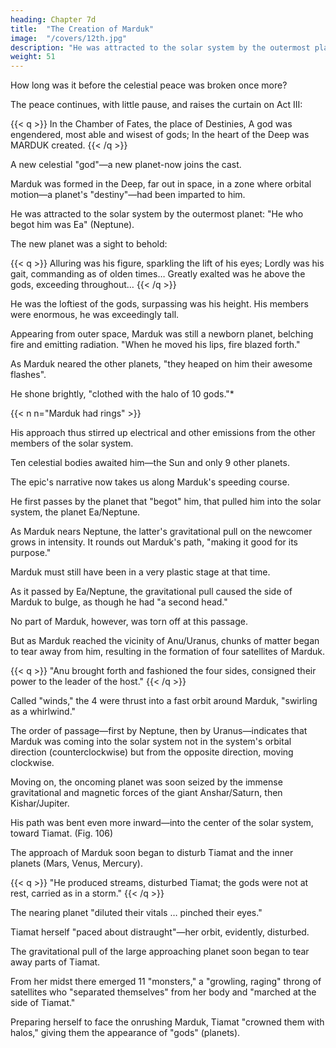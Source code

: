 ```yaml
---
heading: Chapter 7d
title:  "The Creation of Marduk"
image:  "/covers/12th.jpg"
description: "He was attracted to the solar system by the outermost planet"
weight: 51
---
```



How long was it before the celestial peace was broken once more? 

The peace continues, with little pause, and raises the curtain on Act III: 

{{< q >}}
In the Chamber of Fates, the place of Destinies, A god was engendered, most able and wisest of gods; In the heart of the Deep was MARDUK created.
{{< /q >}}

A new celestial "god"—a new planet-now joins the cast. 

Marduk was formed in the Deep, far out in space, in a zone where orbital motion—a planet's "destiny"—had been imparted to him.

He was attracted to the solar system by the outermost planet: "He who begot him was Ea" (Neptune). 

The new planet was a sight to behold:

{{< q >}}
Alluring was his figure, sparkling the lift of his eyes; Lordly was his gait, commanding as of olden times… Greatly exalted was he above the gods, exceeding throughout…
{{< /q >}}

He was the loftiest of the gods, surpassing was his height. His members were enormous, he was exceedingly tall.

Appearing from outer space, Marduk was still a newborn planet, belching fire and emitting radiation. "When he moved his lips, fire blazed forth."

As Marduk neared the other planets, "they heaped on him their awesome flashes". 

He shone brightly, "clothed with the halo of 10 gods."*

{{< n n="Marduk had rings" >}}

His approach thus stirred up electrical and other emissions from the other members of the solar system.

Ten celestial bodies awaited him—the Sun and only 9 other planets.

The epic's narrative now takes us along Marduk's speeding course. 

He first passes by the planet that "begot" him, that pulled him into the solar system, the planet Ea/Neptune. 

As Marduk nears Neptune, the latter's gravitational pull on the newcomer grows in intensity. It rounds out Marduk's path, "making it good for its purpose."

Marduk must still have been in a very plastic stage at that time. 

As it passed by Ea/Neptune, the gravitational pull caused the side of Marduk to bulge, as though he had "a second head."

No part of Marduk, however, was torn off at this passage. 

But as Marduk reached the vicinity of Anu/Uranus, chunks of matter began to tear away from him, resulting in the formation of four satellites of Marduk. 

{{< q >}}
"Anu brought forth and fashioned the four sides, consigned their power to the leader of the host." 
{{< /q >}}


Called "winds," the 4 were thrust into a fast orbit around Marduk, "swirling as a whirlwind."


The order of passage—first by Neptune, then by Uranus—indicates that Marduk was coming into the solar system not in the system's orbital direction (counterclockwise) but from the opposite direction, moving clockwise. 

Moving on, the oncoming planet was soon seized by the immense gravitational and magnetic forces of the giant Anshar/Saturn, then Kishar/Jupiter. 

His path was bent even more inward—into the center of the solar system, toward Tiamat. (Fig. 106) 

The approach of Marduk soon began to disturb Tiamat and the inner planets (Mars, Venus, Mercury). 

{{< q >}}
"He produced streams, disturbed Tiamat; the gods were not at rest, carried as in a storm."
{{< /q >}}


<!-- Though the lines of the ancient text were partially damaged here, we can still read that  -->

The nearing planet "diluted their vitals … pinched their eyes." 

Tiamat herself "paced about distraught"—her orbit, evidently, disturbed.

The gravitational pull of the large approaching planet soon began to tear away parts of Tiamat. 

From her midst there emerged 11 "monsters," a "growling, raging" throng of satellites who "separated themselves" from her body and "marched at the side of Tiamat." 

Preparing herself to face the onrushing Marduk, Tiamat "crowned them with halos," giving them the appearance of "gods" (planets). 



